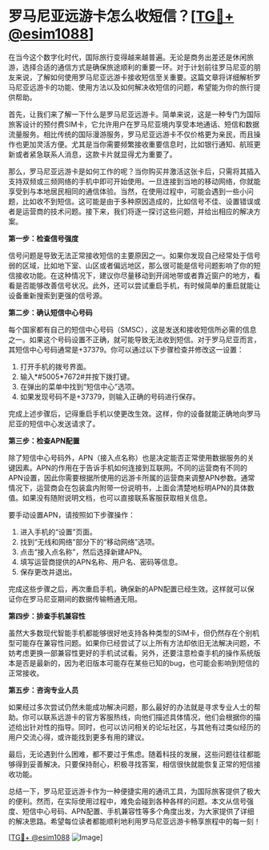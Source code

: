 # 罗马尼亚远游卡怎么收短信？[[TG💪+ @esim1088](https://t.me/s/esim1088)]

在当今这个数字化时代，国际旅行变得越来越普遍。无论是商务出差还是休闲旅游，选择合适的通信方式是确保旅途顺利的重要一环。对于计划前往罗马尼亚的朋友来说，了解如何使用罗马尼亚远游卡接收短信至关重要。这篇文章将详细解析罗马尼亚远游卡的功能、使用方法以及如何解决收短信的问题，希望能为你的旅行提供帮助。

首先，让我们来了解一下什么是罗马尼亚远游卡。简单来说，这是一种专门为国际旅客设计的预付费SIM卡，它允许用户在罗马尼亚境内享受本地通话、短信和数据流量服务。相比传统的国际漫游服务，罗马尼亚远游卡不仅价格更为亲民，而且操作也更加灵活方便。尤其是当你需要频繁接收重要信息时，比如银行通知、航班更新或者紧急联系人消息，这款卡片就显得尤为重要了。

那么，罗马尼亚远游卡是如何工作的呢？当你购买并激活这张卡后，只需将其插入支持双频或三频网络的手机中即可开始使用。一旦连接到当地的移动网络，你就能享受到与本地居民相同的通信体验。当然，在使用过程中，可能会遇到一些小问题，比如收不到短信。这可能是由于多种原因造成的，比如信号不佳、设置错误或者是运营商的技术问题。接下来，我们将逐一探讨这些问题，并给出相应的解决方案。

**第一步：检查信号强度**

信号问题是导致无法正常接收短信的主要原因之一。如果你发现自己经常处于信号弱的区域，比如地下室、山区或者偏远地区，那么很可能是信号问题影响了你的短信接收功能。在这种情况下，建议你尽量移动到开阔地带或者靠近窗户的地方，看看是否能够改善信号状况。此外，还可以尝试重启手机，有时候简单的重启就能让设备重新搜索到更强的信号源。

**第二步：确认短信中心号码**

每个国家都有自己的短信中心号码（SMSC），这是发送和接收短信所必需的信息之一。如果这个号码设置不正确，就可能导致无法收到短信。对于罗马尼亚而言，其短信中心号码通常是+37379。你可以通过以下步骤检查并修改这一设置：

1. 打开手机的拨号界面。
2. 输入*#5005*7672#并按下拨打键。
3. 在弹出的菜单中找到“短信中心”选项。
4. 如果发现号码不是+37379，则输入正确的号码进行保存。

完成上述步骤后，记得重启手机以使更改生效。这样，你的设备就能正确地向罗马尼亚的短信中心发送请求了。

**第三步：检查APN配置**

除了短信中心号码外，APN（接入点名称）也是决定能否正常使用数据服务的关键因素。APN的作用在于告诉手机如何连接到互联网。不同的运营商有不同的APN设置，因此你需要根据所使用的远游卡所属的运营商来调整APN参数。通常情况下，运营商会在包装盒内附带一份说明书，上面会清楚地标明APN的具体数值。如果没有随附说明文档，也可以直接联系客服获取相关信息。

要手动设置APN，请按照如下步骤操作：

1. 进入手机的“设置”页面。
2. 找到“无线和网络”部分下的“移动网络”选项。
3. 点击“接入点名称”，然后选择新建APN。
4. 填写运营商提供的APN名称、用户名、密码等信息。
5. 保存更改并退出。

完成这些步骤之后，再次重启手机，确保新的APN配置已经生效。这样就可以保证你在罗马尼亚期间的数据传输畅通无阻。

**第四步：排查手机兼容性**

虽然大多数现代智能手机都能够很好地支持各种类型的SIM卡，但仍然存在个别机型可能存在兼容性问题。如果你已经尝试了以上所有方法却依旧无法解决问题，不妨考虑更换一部兼容性更好的手机试试看。另外，还要注意检查手机的操作系统版本是否是最新的，因为老旧版本可能存在某些已知的bug，也可能会影响到短信的正常接收。

**第五步：咨询专业人员**

如果经过多次尝试仍然未能成功解决问题，那么最好的办法就是寻求专业人士的帮助。你可以联系远游卡的官方客服热线，向他们描述具体情况，他们会根据你的描述给出针对性的指导。同时，也可以访问相关的论坛社区，与其他有过类似经历的用户交流心得，或许能找到更多有用的建议。

最后，无论遇到什么困难，都不要过于焦虑。随着科技的发展，这些问题往往都能够得到妥善解决。只要保持耐心，积极寻找答案，相信很快就能恢复正常的短信接收功能。

总结一下，罗马尼亚远游卡作为一种便捷实用的通讯工具，为国际旅客提供了极大的便利。然而，在实际使用过程中，难免会碰到各种各样的问题。本文从信号强度、短信中心号码、APN配置、手机兼容性等多个角度出发，为大家提供了详细的解决思路。希望每位读者都能顺利地利用罗马尼亚远游卡畅享旅程中的每一刻！

[[TG💪+ @esim1088](https://t.me/s/esim1088) ![Image](https://i.postimg.cc/4NQfJmqS/Snipaste-2025-05-13-00-14-12.png)]